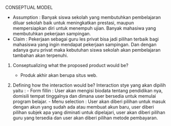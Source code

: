 CONSEPTUAL MODEL

- Assumption :
    Banyak siswa sekolah yang membutuhkan pembelajaran diluar sekolah baik untuk meningkatkan prestasi, maupun mempersiapkan diri untuk menempuh ujian.
    Banyak mahasiwa yang membutuhkan pekerjaan sampingan.
- Claim :
    Pekerjaan sebagai guru les privat bisa jadi pilihan terbaik bagi mahasiswa yang ingin mendapat pekerjaan sampingan. Dan dengan adanya guru privat maka kebutuhan siswa sekolah akan pembelajaran tambahan akan terpenuhi.



1. Conseptualizing what the proposed product would be?
    - Produk akhir akan berupa situs web.

2. Defining how the interaction would be?
    Interaction stye yang akan dipilih yaitu : 
        - Form fillin : User akan mengisi biodata tentang pendidikan nya, domisili tempat tinggalnya dan dimana user bersedia untuk memulai program belajar.
        - Menu selection : User akan diberi pilihan untuk masuk dengan akun yang sudah ada atau membuat akun baru, user diberi pilihan subjek apa yang diminati untuk dipelajari, user akan diberi pilihan guru yang tersedia dan user akan diberi pilihan metode pembayaran.
